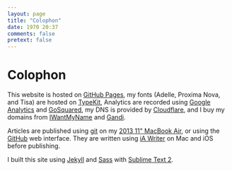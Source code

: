 ```yaml
---
layout: page
title: "Colophon"
date: 1970 20:37
comments: false
pretext: false
---
```


# Colophon

This website is hosted on [GitHub Pages](http://github.com), my fonts (Adelle, Proxima Nova, and Tisa) are hosted on [TypeKit](http://typekit.com/fonts), Analytics are recorded using [Google Analytics](http://google.com/analytics) and [GoSquared](https://www.gosquared.com), my DNS is provided by [Cloudflare](http://cloudflare.com), and I buy my domains from [IWantMyName](http://IWantMyName.com) and [Gandi](https://www.gandi.net).

Articles are published using [git](http://git-scm.com) on my [2013 11" MacBook Air](http://www.amazon.co.uk/gp/product/B00DCR3SQG/ref=as_li_ss_tl?ie=UTF8&camp=1634&creative=19450&creativeASIN=B00DCR3SQG&linkCode=as2&tag=danietomli-21), or using the [GitHub](http://github.com) web interface. They are written using [iA Writer](http://www.iawriter.com/) on Mac and iOS before publishing.

I built this site using [Jekyll](http://jekyllrb.com) and [Sass](http://sass-lang.com) with [Sublime Text 2](http://www.sublimetext.com).